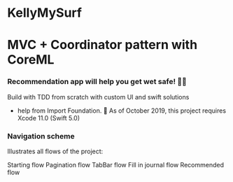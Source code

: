 # KellyMySurf

# MVC + Coordinator pattern with CoreML 
### Recommendation app will help you get wet safe! 🤙🏽
Build with TDD from scratch with custom UI and swift solutions
 + help from Import Foundation.
📌  As of October 2019, this project requires Xcode 11.0 (Swift 5.0)

###  Navigation scheme
Illustrates all flows of the project:

Starting flow
Pagination flow
TabBar flow
Fill in journal flow
Recommended flow



